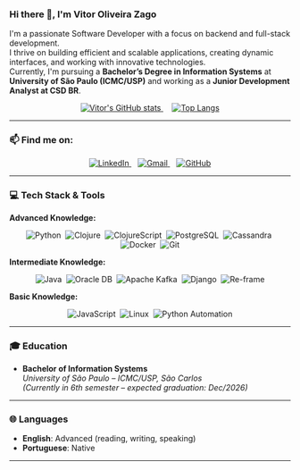 ### Hi there 👋, I'm Vitor Oliveira Zago

I'm a passionate Software Developer with a focus on backend and full-stack development.  
I thrive on building efficient and scalable applications, creating dynamic interfaces, and working with innovative technologies.  
Currently, I'm pursuing a **Bachelor’s Degree in Information Systems** at **University of São Paulo (ICMC/USP)** and working as a **Junior Development Analyst at CSD BR**.  

<p align="center">
  <a href="https://github.com/vzago">
    <img src="https://github-readme-stats.vercel.app/api?username=vzago&show_icons=true&theme=dracula&hide_border=true&count_private=true&include_all_commits=true" alt="Vitor's GitHub stats" />
  </a>
  &nbsp;&nbsp;&nbsp;
  <a href="https://github.com/vzago">
    <img src="https://github-readme-stats.vercel.app/api/top-langs/?username=vzago&layout=compact&theme=dracula&hide_border=true" alt="Top Langs" />
  </a>
</p>

---

### 📫 Find me on:

<p align="center">
  <a href="https://www.linkedin.com/in/vitor-o-zago/" target="_blank">
    <img src="https://img.shields.io/badge/LinkedIn-0077B5?style=for-the-badge&logo=linkedin&logoColor=white" alt="LinkedIn">
  </a>
  &nbsp;&nbsp;
  <a href="mailto:vitorzago94@gmail.com">
    <img src="https://img.shields.io/badge/Gmail-D14836?style=for-the-badge&logo=gmail&logoColor=white" alt="Gmail">
  </a>
  &nbsp;&nbsp;
  <a href="https://github.com/vzago">
    <img src="https://img.shields.io/badge/GitHub-000?style=for-the-badge&logo=github&logoColor=white" alt="GitHub">
  </a>
</p>

---

### 💻 Tech Stack & Tools

**Advanced Knowledge:**

<p align="center">
  <img src="https://img.shields.io/badge/Python-3776AB?style=for-the-badge&logo=python&logoColor=white" alt="Python">&nbsp;
  <img src="https://img.shields.io/badge/Clojure-5881D8?style=for-the-badge&logo=clojure&logoColor=white" alt="Clojure">&nbsp;
  <img src="https://img.shields.io/badge/ClojureScript-91DC47?style=for-the-badge&logo=clojure&logoColor=white" alt="ClojureScript">&nbsp;
  <img src="https://img.shields.io/badge/PostgreSQL-316192?style=for-the-badge&logo=postgresql&logoColor=white" alt="PostgreSQL">&nbsp;
  <img src="https://img.shields.io/badge/Cassandra-1287B1?style=for-the-badge&logo=apachecassandra&logoColor=white" alt="Cassandra">&nbsp;
  <img src="https://img.shields.io/badge/Docker-2496ED?style=for-the-badge&logo=docker&logoColor=white" alt="Docker">&nbsp;
  <img src="https://img.shields.io/badge/Git-F05032?style=for-the-badge&logo=git&logoColor=white" alt="Git">
</p>

**Intermediate Knowledge:**

<p align="center">
  <img src="https://img.shields.io/badge/Java-ED8B00?style=for-the-badge&logo=openjdk&logoColor=white" alt="Java">&nbsp;
  <img src="https://img.shields.io/badge/Oracle_DB-F80000?style=for-the-badge&logo=oracle&logoColor=white" alt="Oracle DB">&nbsp;
  <img src="https://img.shields.io/badge/Apache_Kafka-231F20?style=for-the-badge&logo=apachekafka&logoColor=white" alt="Apache Kafka">&nbsp;
  <img src="https://img.shields.io/badge/Django-092E20?style=for-the-badge&logo=django&logoColor=white" alt="Django">&nbsp;
  <img src="https://img.shields.io/badge/Re--frame-5A5A5A?style=for-the-badge&logo=clojure&logoColor=white" alt="Re-frame">
</p>

**Basic Knowledge:**

<p align="center">
  <img src="https://img.shields.io/badge/JavaScript-F7DF1E?style=for-the-badge&logo=javascript&logoColor=black" alt="JavaScript">&nbsp;
  <img src="https://img.shields.io/badge/Linux-FCC624?style=for-the-badge&logo=linux&logoColor=black" alt="Linux">&nbsp;
  <img src="https://img.shields.io/badge/Automation%20with%20Python-3776AB?style=for-the-badge&logo=python&logoColor=white" alt="Python Automation">
</p>

---

### 🎓 Education

- **Bachelor of Information Systems**  
  *University of São Paulo – ICMC/USP, São Carlos*  
  *(Currently in 6th semester – expected graduation: Dec/2026)*

---

### 🌐 Languages

- **English**: Advanced (reading, writing, speaking)  
- **Portuguese**: Native  

---
